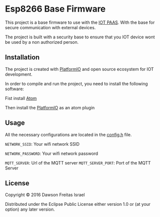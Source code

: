 # Esp8266 Base Firmware

This project is a base firmware to use with the [IOT PAAS](https://github.com/iot-paas). With the base for secure communication with external devices.

The project is built with a security base to ensure that you IOT device wont be used by a non authorized person.

## Installation

The project is created with [PlatformIO](http://platformio.org) and open source ecosystem for IOT development.

In order to compile and run the project, you need to install the following software:

Fist install [Atom](https://atom.io/)

Then install the [PlatformIO](http://platformio.org/get-started/ide?install) as an atom plugin

## Usage

All the necessary configurations are located in the [config.h](https://github.com/iot-paas/firmware-base-nodemcu/blob/master/lib/config/config.h) file.

`NETWORK_SSID`: Your wifi network SSID

`NETWORK_PASSWORD`: Your wifi network password

`MQTT_SERVER`: Url of the MQTT server
`MQTT_SERVER_PORT`: Port of the MQTT Server

## License

Copyright © 2016 Dawson Freitas Israel

Distributed under the Eclipse Public License either version 1.0 or (at
your option) any later version.
